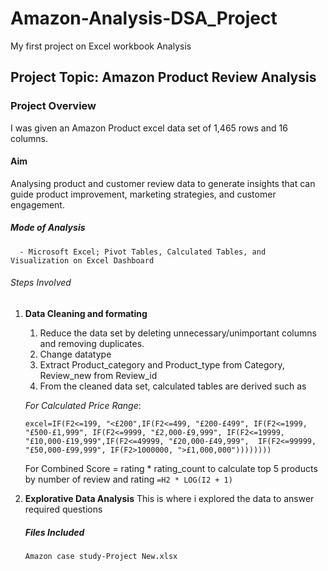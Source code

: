 # Amazon-Analysis-DSA_Project
My first project on Excel workbook Analysis

 ## Project Topic: Amazon Product Review Analysis
 ### Project Overview
 I was given an Amazon Product excel data set of 1,465 rows and 16 columns.
 #### Aim 
 Analysing product and customer review data to generate insights that can guide product improvement, marketing strategies, and customer engagement.
 
 ##### Mode of Analysis
      - Microsoft Excel; Pivot Tables, Calculated Tables, and Visualization on Excel Dashboard
 ###### Steps Involved
  1. **Data Cleaning and formating**
      1. Reduce the data set by deleting unnecessary/unimportant columns and removing duplicates.
      2. Change datatype
      3. Extract Product_category and Product_type from Category, Review_new from Review_id
      4. From the cleaned data set, calculated tables are derived such as

       *For Calculated Price Range*:
             <pre>
            ```excel=IF(F2<=199, "<£200",IF(F2<=499, "£200-£499",
             IF(F2<=1999, "£500-£1,999", IF(F2<=9999, "£2,000-£9,999",
             IF(F2<=19999, "£10,000-£19,999",IF(F2<=49999, "£20,000-£49,999", 
             IF(F2<=99999, "£50,000-£99,999", IF(F2>1000000, ">£1,000,000")))))))) ```
         </pre>

        For Combined Score = rating * rating_count to calculate top 5 products by number of review and rating
                          `=H2 * LOG(I2 + 1)`
     
   3. **Explorative Data Analysis**
          This is where i explored the data to answer required questions
  
      ##### Files Included
        `Amazon case study-Project New.xlsx`

          

      
          
      
